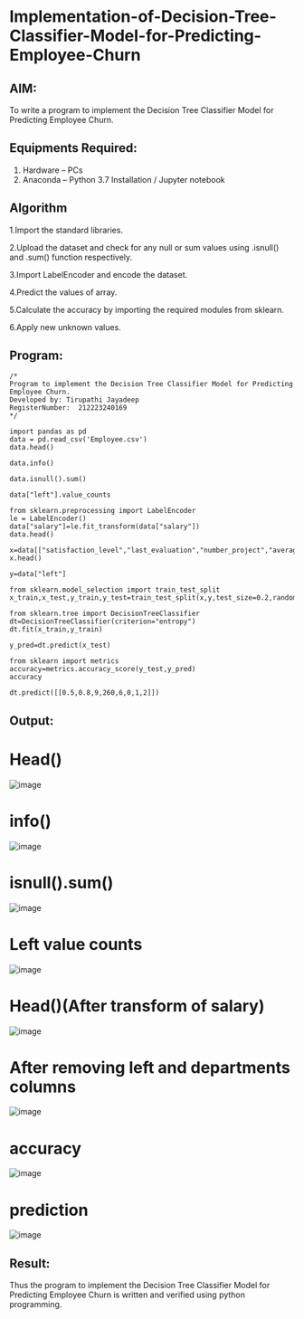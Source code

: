 # Implementation-of-Decision-Tree-Classifier-Model-for-Predicting-Employee-Churn

## AIM:
To write a program to implement the Decision Tree Classifier Model for Predicting Employee Churn.

## Equipments Required:
1. Hardware – PCs
2. Anaconda – Python 3.7 Installation / Jupyter notebook

## Algorithm
1.Import the standard libraries.

2.Upload the dataset and check for any null or sum values using .isnull() and .sum() function respectively.

3.Import LabelEncoder and encode the dataset.

4.Predict the values of array.

5.Calculate the accuracy by importing the required modules from sklearn.

6.Apply new unknown values. 

## Program:
```
/*
Program to implement the Decision Tree Classifier Model for Predicting Employee Churn.
Developed by: Tirupathi Jayadeep
RegisterNumber:  212223240169
*/

import pandas as pd 
data = pd.read_csv('Employee.csv')
data.head()

data.info()

data.isnull().sum()

data["left"].value_counts

from sklearn.preprocessing import LabelEncoder
le = LabelEncoder()
data["salary"]=le.fit_transform(data["salary"])
data.head()

x=data[["satisfaction_level","last_evaluation","number_project","average_montly_hours","time_spend_company","Work_accident","promotion_last_5years","salary"]]
x.head()

y=data["left"]

from sklearn.model_selection import train_test_split
x_train,x_test,y_train,y_test=train_test_split(x,y,test_size=0.2,random_state=100)

from sklearn.tree import DecisionTreeClassifier
dt=DecisionTreeClassifier(criterion="entropy")
dt.fit(x_train,y_train)

y_pred=dt.predict(x_test)

from sklearn import metrics
accuracy=metrics.accuracy_score(y_test,y_pred)
accuracy

dt.predict([[0.5,0.8,9,260,6,0,1,2]])
```

## Output:
# Head()
![image](https://github.com/23004426/Implementation-of-Decision-Tree-Classifier-Model-for-Predicting-Employee-Churn/assets/144979327/88eda77e-9bc1-4b2f-a350-307396ba8f80)

# info()
![image](https://github.com/23004426/Implementation-of-Decision-Tree-Classifier-Model-for-Predicting-Employee-Churn/assets/144979327/31158613-1a90-4a93-9c07-65282fd16956)

# isnull().sum()
![image](https://github.com/23004426/Implementation-of-Decision-Tree-Classifier-Model-for-Predicting-Employee-Churn/assets/144979327/975a4935-571e-45f9-9413-c77a85968f4f)

# Left value counts
![image](https://github.com/23004426/Implementation-of-Decision-Tree-Classifier-Model-for-Predicting-Employee-Churn/assets/144979327/294fdfea-0700-4380-aad7-69dbc559fbd5)

# Head()(After transform of salary)
![image](https://github.com/23004426/Implementation-of-Decision-Tree-Classifier-Model-for-Predicting-Employee-Churn/assets/144979327/f5f32118-8db8-4324-bfb4-805a51a48651)

# After removing left and departments columns
![image](https://github.com/23004426/Implementation-of-Decision-Tree-Classifier-Model-for-Predicting-Employee-Churn/assets/144979327/2f9238a6-a9a9-4d21-8617-795e8054cac6)

# accuracy
![image](https://github.com/23004426/Implementation-of-Decision-Tree-Classifier-Model-for-Predicting-Employee-Churn/assets/144979327/8b017485-1503-4601-a67f-064347835979)

# prediction
![image](https://github.com/23004426/Implementation-of-Decision-Tree-Classifier-Model-for-Predicting-Employee-Churn/assets/144979327/08a9e819-7f80-4d93-8118-b43146187660)

## Result:
Thus the program to implement the  Decision Tree Classifier Model for Predicting Employee Churn is written and verified using python programming.
